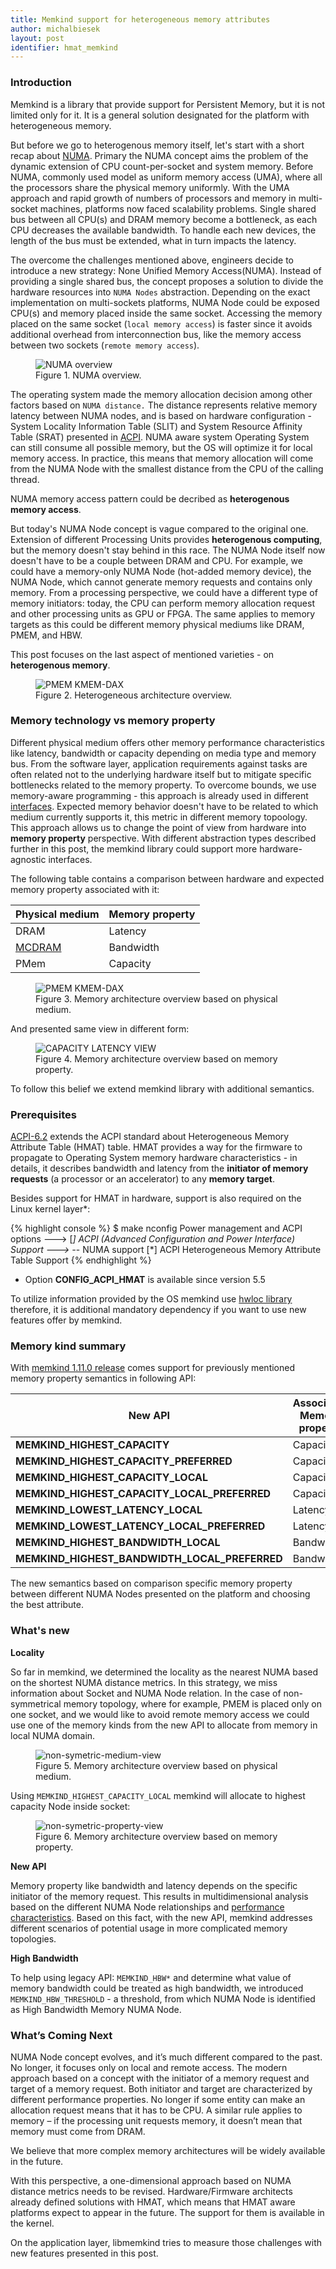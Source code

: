 ```yaml
---
title: Memkind support for heterogeneous memory attributes
author: michalbiesek
layout: post
identifier: hmat_memkind
---
```


### Introduction

Memkind is a library that provide support for Persistent Memory, but it is not limited only for
it. It is a general solution designated for the platform with heterogeneous memory.

But before we go to heterogenous memory itself, let's start with a short recap about [NUMA][kernel-numa].
Primary the NUMA concept aims the problem of the dynamic extension of CPU count-per-socket and system memory.
Before NUMA, commonly used model as uniform memory access (UMA), where all the processors share the physical memory uniformly.
With the UMA approach and rapid growth of numbers of processors and memory in multi-socket machines, platforms now faced scalability problems.
Single shared bus between all CPU(s) and DRAM memory become a bottleneck, as each CPU decreases the available bandwidth.
To handle each new devices, the length of the bus must be extended, what in turn impacts the latency.

The overcome the challenges mentioned above, engineers decide to introduce a new strategy: None Unified Memory Access(NUMA).
Instead of providing a single shared bus, the concept proposes a solution to divide the hardware resources into `NUMA Nodes` abstraction.
Depending on the exact implementation on multi-sockets platforms, NUMA Node could be exposed CPU(s) and memory placed inside the same socket.
Accessing the memory placed on the same socket (`local memory access`) is faster since it avoids additional overhead from interconnection bus,
like the memory access between two sockets (`remote memory access`).

<figure class="image">
  <img src="/assets/numa_overview.png" alt="NUMA overview">
  <figcaption>Figure 1. NUMA overview.</figcaption>
</figure>

The operating system made the memory allocation decision among other factors based on `NUMA distance.` The distance represents
relative memory latency between NUMA nodes, and is based on hardware configuration - System Locality Information Table (SLIT) and
System Resource Affinity Table (SRAT) presented in [ACPI][ACPI-doc].
NUMA aware system Operating System can still consume all possible memory, but the OS will optimize it for local memory access.
In practice, this means that memory allocation will come from the NUMA Node with the smallest distance from the CPU of the calling thread.

NUMA memory access pattern could be decribed as **heterogenous memory access**.

But today's NUMA Node concept is vague compared to the original one. Extension of different Processing Units
provides **heterogenous computing**, but the memory doesn't stay behind in this race. The NUMA Node itself now
doesn't have to be a couple between DRAM and CPU.
For example, we could have a memory-only NUMA Node (hot-added memory device), the NUMA Node, which cannot
generate memory requests and contains only memory.
From a processing perspective, we could have a different type of memory initiators: today, the CPU can perform
memory allocation request and other processing units as GPU or FPGA. The same applies to memory targets as this
could be different memory physical mediums like DRAM, PMEM, and HBW.

This post focuses on the last aspect of mentioned varieties - on **heterogenous memory**.

<figure class="image">
  <img src="/assets/heterogeneous_architecture.png" alt="PMEM KMEM-DAX">
  <figcaption>Figure 2. Heterogeneous architecture overview.</figcaption>
</figure>

### Memory technology vs memory property

Different physical medium offers other memory performance characteristics like latency, bandwidth or capacity depending on media type and memory bus.
From the software layer, application requirements against tasks are often related not to the underlying hardware itself but to mitigate specific bottlenecks related to the memory property. To overcome bounds, we use memory-aware programming - this approach is already used in different [interfaces][openmp].
Expected memory behavior doesn't have to be related to which medium currently supports it, this metric in different memory topoology.
This approach allows us to change the point of view from hardware into **memory property** perspective. With different abstraction types described further in this post, the memkind library could support more hardware-agnostic interfaces.

The following table contains a comparison between hardware and expected memory property associated with it:

| Physical medium      | Memory property |
| -------------------- | ----------------|
| DRAM                 | Latency         |
| [MCDRAM][MCDRAM]     | Bandwidth       |
| PMem                 | Capacity        |

<figure class="image">
  <img src="/assets/hazelcast_3.png" alt="PMEM KMEM-DAX">
  <figcaption>Figure 3. Memory architecture overview based on physical medium.</figcaption>
</figure>

And presented same view in different form:

<figure class="image">
  <img src="/assets/memkind_memory_view.png" alt="CAPACITY LATENCY VIEW">
  <figcaption>Figure 4. Memory architecture overview based on memory property.</figcaption>
</figure>

To follow this belief we extend memkind library with additional semantics.

### Prerequisites

[ACPI-6.2][ACPI-doc] extends the ACPI standard about Heterogeneous Memory Attribute
Table (HMAT) table. HMAT provides a way for the firmware to propagate to Operating System memory hardware
characteristics - in details, it describes bandwidth and latency from the  **initiator of memory requests**
(a processor or an accelerator) to any **memory target**.

Besides support for HMAT in hardware, support is also required on the Linux kernel layer*:

{% highlight console %}
$ make nconfig
	Power management and ACPI options --->
		[*] ACPI (Advanced Configuration and Power Interface) Support --->
			-*-   NUMA support
			[*]     ACPI Heterogeneous Memory Attribute Table Support
{% endhighlight %}

* Option **CONFIG_ACPI_HMAT** is available since version 5.5

To utilize information provided by the OS memkind use [hwloc library][hwloc] therefore, it is additional mandatory dependency
if you want to use new features offer by memkind.

### Memory kind summary

With [memkind 1.11.0 release][memkind-release] comes support for previously mentioned memory property semantics in following API:

| New API                                       | Associated Memory property |
| ----------------------------------------------| -------------------------- |
| **MEMKIND_HIGHEST_CAPACITY**	                |   Capacity                 |
| **MEMKIND_HIGHEST_CAPACITY_PREFERRED**		    |   Capacity                 |		
| **MEMKIND_HIGHEST_CAPACITY_LOCAL**            |   Capacity                 |
| **MEMKIND_HIGHEST_CAPACITY_LOCAL_PREFERRED**  |   Capacity                 |
| **MEMKIND_LOWEST_LATENCY_LOCAL**              |   Latency                  |
| **MEMKIND_LOWEST_LATENCY_LOCAL_PREFERRED**    |   Latency                  |
| **MEMKIND_HIGHEST_BANDWIDTH_LOCAL**           |   Bandwidth                |
| **MEMKIND_HIGHEST_BANDWIDTH_LOCAL_PREFERRED**	|   Bandwidth                |

The new semantics based on comparison specific memory property between different NUMA Nodes presented on the platform and choosing
the best attribute.

### What's new 

**Locality**

So far in memkind, we determined the locality as the nearest NUMA based on the shortest NUMA distance metrics. 
In this strategy, we miss information about Socket and NUMA Node relation. In the case of non-symmetrical memory topology,
where for example, PMEM is placed only on one socket, and we would like to avoid remote memory access we could use
one of the memory kinds from the new API to allocate from memory in local NUMA domain.

<figure class="image">
  <img src="/assets/memkind_single_pmem_medium_view.png" alt="non-symetric-medium-view">
  <figcaption>Figure 5. Memory architecture overview based on physical medium.</figcaption>
</figure>

Using `MEMKIND_HIGHEST_CAPACITY_LOCAL` memkind will allocate to highest capacity Node inside socket:

<figure class="image">
  <img src="/assets/memkind_single_pmem_property_view_alloc.png" alt="non-symetric-property-view">
  <figcaption>Figure 6. Memory architecture overview based on memory property.</figcaption>
</figure>

**New API**

Memory property like bandwidth and latency depends on the specific initiator of the memory request. This results in multidimensional analysis based on the different NUMA Node relationships and [performance characteristics][numa-performance]. Based on this fact, with the new API, memkind addresses different scenarios of potential usage in more complicated memory topologies.

**High Bandwidth**

To help using legacy API: `MEMKIND_HBW*` and determine what value of memory bandwidth could be treated as high bandwidth, we introduced
`MEMKIND_HBW_THRESHOLD` - a threshold, from which NUMA Node is identified as High Bandwidth Memory NUMA Node.

### What’s Coming Next

NUMA Node concept evolves, and it’s much different compared to the past. No longer, it focuses only on local and remote access. The modern approach based on a concept with the initiator of a memory request and target of a memory request. Both initiator and target are characterized by different performance properties. No longer if some entity can make an allocation request means that it has to be CPU. A similar rule applies to memory – if the processing unit requests memory, it doesn’t mean that memory must come from DRAM.

We believe that more complex memory architectures will be widely available in the future.

With this perspective, a one-dimensional approach based on NUMA distance metrics needs to be revised.
Hardware/Firmware architects already defined solutions with HMAT, which means that HMAT aware platforms expect to appear in the future.
The support for them is available in the kernel.

On the application layer, libmemkind tries to measure those challenges with new features presented in this post.

[kernel-numa]: https://www.kernel.org/doc/html/latest/vm/numa.html
[ACPI-doc]: https://uefi.org/sites/default/files/resources/ACPI_6_2.pdf
[openmp]: https://www.openmp.org/spec-html/5.1/openmpsu60.html#x87-970002.13.1
[MCDRAM]: https://software.intel.com/content/www/us/en/develop/blogs/an-intro-to-mcdram-high-bandwidth-memory-on-knights-landing.html
[hwloc]: https://www.open-mpi.org/software/hwloc/v2.3/
[memkind-release]: https://github.com/memkind/memkind/releases/tag/v1.11.0
[numa-performance]: https://www.kernel.org/doc/html/latest/admin-guide/mm/numaperf.html
